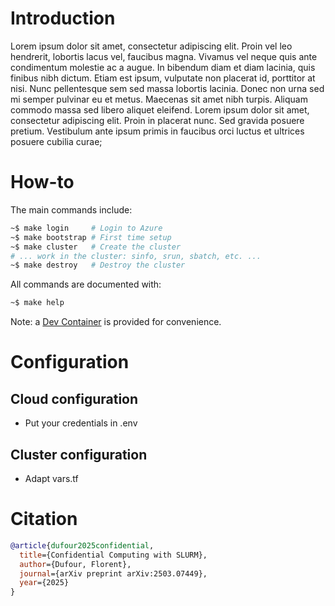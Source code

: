 # Introduction

Lorem ipsum dolor sit amet, consectetur adipiscing elit. Proin vel leo hendrerit, lobortis lacus vel, faucibus magna. Vivamus vel neque quis ante condimentum molestie ac a augue. In bibendum diam et diam lacinia, quis finibus nibh dictum. Etiam est ipsum, vulputate non placerat id, porttitor at nisi. Nunc pellentesque sem sed massa lobortis lacinia. Donec non urna sed mi semper pulvinar eu et metus. Maecenas sit amet nibh turpis. Aliquam commodo massa sed libero aliquet eleifend. Lorem ipsum dolor sit amet, consectetur adipiscing elit. Proin in placerat nunc. Sed gravida posuere pretium. Vestibulum ante ipsum primis in faucibus orci luctus et ultrices posuere cubilia curae;

# How-to

The main commands include:

```sh
~$ make login     # Login to Azure
~$ make bootstrap # First time setup
~$ make cluster   # Create the cluster
# ... work in the cluster: sinfo, srun, sbatch, etc. ...
~$ make destroy   # Destroy the cluster
```

All commands are documented with:

```sh
~$ make help
```

Note: a [Dev Container](.devcontainer) is provided for convenience.

# Configuration

## Cloud configuration

- Put your credentials in .env

## Cluster configuration

- Adapt vars.tf

# Citation

```bibtex
@article{dufour2025confidential,
  title={Confidential Computing with SLURM},
  author={Dufour, Florent},
  journal={arXiv preprint arXiv:2503.07449},
  year={2025}
}